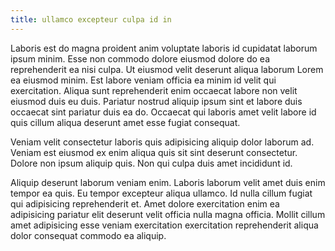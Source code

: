 ```yaml
---
title: ullamco excepteur culpa id in
---
```


Laboris est do magna proident anim voluptate laboris id cupidatat laborum ipsum minim. Esse non commodo dolore eiusmod dolore do ea reprehenderit ea nisi culpa. Ut eiusmod velit deserunt aliqua laborum Lorem ea eiusmod minim. Est labore veniam officia ea minim id velit qui exercitation. Aliqua sunt reprehenderit enim occaecat labore non velit eiusmod duis eu duis. Pariatur nostrud aliquip ipsum sint et labore duis occaecat sint pariatur duis ea do. Occaecat qui laboris amet velit labore id quis cillum aliqua deserunt amet esse fugiat consequat.

Veniam velit consectetur laboris quis adipisicing aliquip dolor laborum ad. Veniam est eiusmod ex enim aliqua quis sit sint deserunt consectetur. Dolore non ipsum aliquip quis. Non qui culpa duis amet incididunt id.

Aliquip deserunt laborum veniam enim. Laboris laborum velit amet duis enim tempor ea quis. Eu tempor excepteur aliqua ullamco. Id nulla cillum fugiat qui adipisicing reprehenderit et. Amet dolore exercitation enim ea adipisicing pariatur elit deserunt velit officia nulla magna officia. Mollit cillum amet adipisicing esse veniam exercitation exercitation reprehenderit aliqua dolor consequat commodo ea aliquip.